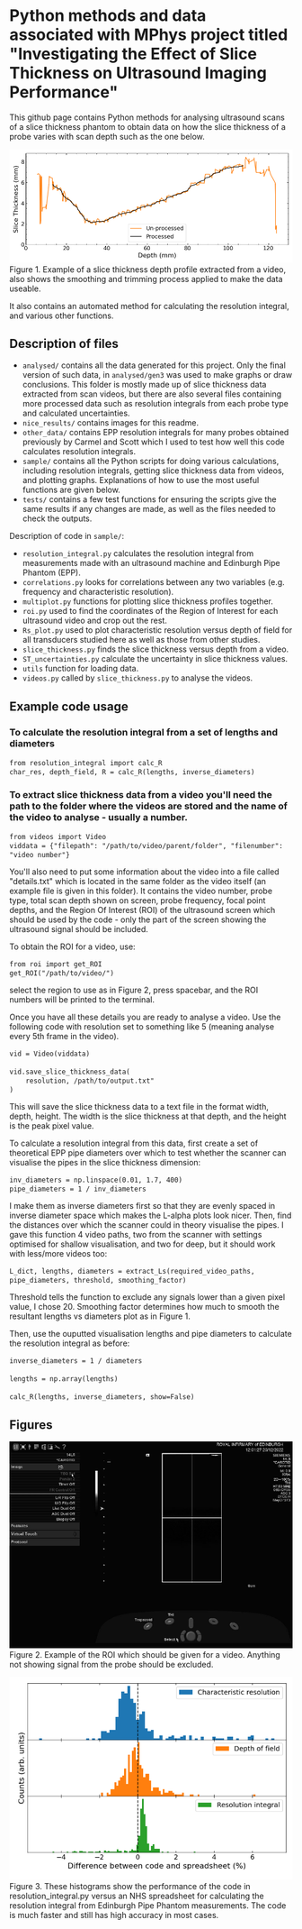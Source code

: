 # Python methods and data associated with MPhys project titled "Investigating the Effect of Slice Thickness on Ultrasound Imaging Performance"



This github page contains Python methods for analysing ultrasound scans of a slice thickness phantom to obtain data on how the slice thickness of a probe varies with scan depth such as the one below.

![Example of a slice thickness depth profile extracted from a video, also shows the smoothing and trimming process applied to make the data useable.](nice_results/ST23.png)
Figure 1. Example of a slice thickness depth profile extracted from a video, also shows the smoothing and trimming process applied to make the data useable.


It also contains an automated method for calculating the resolution integral, and various other functions.




## Description of files

* `analysed/` contains all the data generated for this project. Only the final version of such data, in `analysed/gen3` was used to make graphs or draw conclusions. This folder is mostly made up of slice thickness data extracted from scan videos, but there are also several files containing more processed data such as resolution integrals from each probe type and calculated uncertainties.
* `nice_results/` contains images for this readme.
* `other_data/` contains EPP resolution integrals for many probes obtained previously by Carmel and Scott which I used to test how well this code calculates resolution integrals.
* `sample/` contains all the Python scripts for doing various calculations, including resolution integrals, getting slice thickness data from videos, and plotting graphs. Explanations of how to use the most useful functions are given below.
* `tests/` contains a few test functions for ensuring the scripts give the same results if any changes are made, as well as the files needed to check the outputs.





Description of code in `sample/`:
* `resolution_integral.py` calculates the resolution integral from measurements made with an ultrasound machine and Edinburgh Pipe Phantom (EPP).
* `correlations.py` looks for correlations between any two variables (e.g. frequency and characteristic resolution).
* `multiplot.py` functions for plotting slice thickness profiles together.
* `roi.py` used to find the coordinates of the Region of Interest for each ultrasound video and crop out the rest.
* `Rs_plot.py` used to plot characteristic resolution versus depth of field for all transducers studied here as well as those from other studies.
* `slice_thickness.py` finds the slice thickness versus depth from a video.
* `ST_uncertainties.py` calculate the uncertainty in slice thickness values.
* `utils` function for loading data.
* `videos.py` called by `slice_thickness.py` to analyse the videos.






## Example code usage


### To calculate the resolution integral from a set of lengths and diameters

```
from resolution_integral import calc_R
char_res, depth_field, R = calc_R(lengths, inverse_diameters)
```





### To extract slice thickness data from a video you'll need the path to the folder where the videos are stored and the name of the video to analyse - usually a number.

```
from videos import Video
viddata = {"filepath": "/path/to/video/parent/folder", "filenumber": "video number"}
```


You'll also need to put some information about the video into a file called "details.txt" which is located in the same folder as the video itself (an example file is given in this folder). It contains the video number, probe type, total scan depth shown on screen, probe frequency, focal point depths, and the Region Of Interest (ROI) of the ultrasound screen which should be used by the code - only the part of the screen showing the ultrasound signal should be included.


To obtain the ROI for a video, use:

```
from roi import get_ROI
get_ROI("/path/to/video/")
```

select the region to use as in Figure 2, press spacebar, and the ROI numbers will be printed to the terminal.

Once you have all these details you are ready to analyse a video. Use the following code with resolution set to something like 5 (meaning analyse every 5th frame in the video).

```
vid = Video(viddata)

vid.save_slice_thickness_data(
    resolution, /path/to/output.txt"
)
```

This will save the slice thickness data to a text file in the format width, depth, height. The width is the slice thickness at that depth, and the height is the peak pixel value.

To calculate a resolution integral from this data, first create a set of theoretical EPP pipe diameters over which to test whether the scanner can visualise the pipes in the slice thickness dimension:

```
inv_diameters = np.linspace(0.01, 1.7, 400)
pipe_diameters = 1 / inv_diameters
```

I make them as inverse diameters first so that they are evenly spaced in inverse diameter space which makes the L-alpha plots look nicer. Then, find the distances over which the scanner could in theory visualise the pipes. I gave this function 4 video paths, two from the scanner with settings optimised for shallow visualisation, and two for deep, but it should work with less/more videos too:

```
L_dict, lengths, diameters = extract_Ls(required_video_paths, pipe_diameters, threshold, smoothing_factor)
```

Threshold tells the function to exclude any signals lower than a given pixel value, I chose 20. Smoothing factor determines how much to smooth the resultant lengths vs diameters plot as in Figure 1.

Then, use the ouputted visualisation lengths and pipe diameters to calculate the resolution integral as before:

```
inverse_diameters = 1 / diameters

lengths = np.array(lengths)

calc_R(lengths, inverse_diameters, show=False)
```

## Figures

![Figure 2. Example of the ROI which should be given for a video. Anything not showing signal from the probe should be excluded.](nice_results/roi.png)
Figure 2. Example of the ROI which should be given for a video. Anything not showing signal from the probe should be excluded.

![The performance of the code in resolution_integral.py versus an NHS spreadsheet for calculating the resolution integral from Edinburgh Pipe Phantom measurements.](nice_results/codehists.png)
Figure 3. These histograms show the performance of the code in resolution_integral.py versus an NHS spreadsheet for calculating the resolution integral from Edinburgh Pipe Phantom measurements. The code is much faster and still has high accuracy in most cases.
